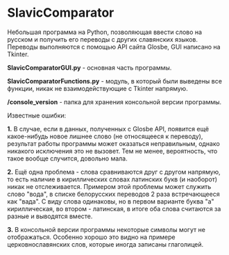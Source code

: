 # SlavicComparator
Небольшая программа на Python, позволяющая ввести слово на русском и получить его переводы с других славянских языков. Переводы выполняются с помощью API сайта Glosbe, GUI написано на Tkinter.

**SlavicComparatorGUI.py** - основная часть программы.

**SlavicComparatorFunctions.py** - модуль, в который были выведены все функции, никак не взаимодействующие с Tkinter напрямую.

**/console_version** - папка для хранения консольной версии программы.

Известные ошибки:

**1.** В случае, если в данных, полученных c Glosbe API, появится ещё какое-нибудь новое лишнее слово (не относящееся к переводу), результат работы программы может оказаться неправильным, однако никакого исключения это не вызовет. Тем не менее, вероятность, что такое вообще случится, довольно мала.

**2.** Ещё одна проблема - слова сравниваются друг с другом напрямую, то есть наличие в кириллических словах латинских букв (и наоборот) никак не отслеживается. Примером этой проблемы может служить слово "вода", в списке белорусских переводов 2 раза встречающееся как "вада". С виду слова одинаковы, но в первом варианте буква "а" кириллическая, во втором - латинская, в итоге оба слова считаются за разные и выводятся вместе.

**3.** В консольной версии программы некоторые символы могут не отображаться. Особенно хорошо это видно на примере церковнославянских слов, которые иногда записаны глаголицей.
